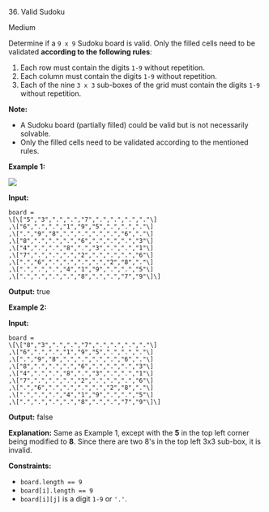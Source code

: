 ﻿36\. Valid Sudoku

Medium

Determine if a `9 x 9` Sudoku board is valid. Only the filled cells need to be validated **according to the following rules**:

1.  Each row must contain the digits `1-9` without repetition.
2.  Each column must contain the digits `1-9` without repetition.
3.  Each of the nine `3 x 3` sub-boxes of the grid must contain the digits `1-9` without repetition.

**Note:**

*   A Sudoku board (partially filled) could be valid but is not necessarily solvable.
*   Only the filled cells need to be validated according to the mentioned rules.

**Example 1:**

![](https://upload.wikimedia.org/wikipedia/commons/thumb/f/ff/Sudoku-by-L2G-20050714.svg/250px-Sudoku-by-L2G-20050714.svg.png)

**Input:**

    board =
    \[\["5","3",".",".","7",".",".",".","."\]
    ,\["6",".",".","1","9","5",".",".","."\]
    ,\[".","9","8",".",".",".",".","6","."\]
    ,\["8",".",".",".","6",".",".",".","3"\]
    ,\["4",".",".","8",".","3",".",".","1"\]
    ,\["7",".",".",".","2",".",".",".","6"\]
    ,\[".","6",".",".",".",".","2","8","."\]
    ,\[".",".",".","4","1","9",".",".","5"\]
    ,\[".",".",".",".","8",".",".","7","9"\]\]

**Output:** true 

**Example 2:**

**Input:**

    board =
    \[\["8","3",".",".","7",".",".",".","."\]
    ,\["6",".",".","1","9","5",".",".","."\]
    ,\[".","9","8",".",".",".",".","6","."\]
    ,\["8",".",".",".","6",".",".",".","3"\]
    ,\["4",".",".","8",".","3",".",".","1"\]
    ,\["7",".",".",".","2",".",".",".","6"\]
    ,\[".","6",".",".",".",".","2","8","."\]
    ,\[".",".",".","4","1","9",".",".","5"\]
    ,\[".",".",".",".","8",".",".","7","9"\]\]

**Output:** false

**Explanation:** Same as Example 1, except with the **5** in the top left corner being modified to **8**. Since there are two 8's in the top left 3x3 sub-box, it is invalid. 

**Constraints:**

*   `board.length == 9`
*   `board[i].length == 9`
*   `board[i][j]` is a digit `1-9` or `'.'`.